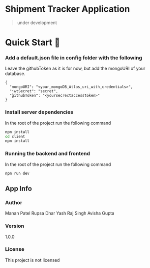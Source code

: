 # Shipment Tracker Application

> under development

# Quick Start 🚀

### Add a default.json file in config folder with the following

Leave the githubToken as it is for now, but add the mongoURI of your database.

```
{
  "mongoURI": "<your_mongoDB_Atlas_uri_with_credentials>",
  "jwtSecret": "secret",
  "githubToken": "<yoursecrectaccesstoken>"
}
```

### Install server dependencies 

In the root of the project run the following command

```bash
npm install
cd client
npm install
```

### Running the backend and frontend

In the root of the project run the following command

```bash
npm run dev
```

## App Info

### Author

Manan Patel
Rupsa Dhar
Yash Raj Singh
Avisha Gupta

### Version

1.0.0

### License

This project is not licensed
